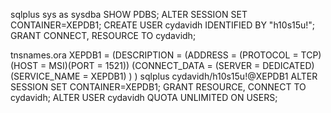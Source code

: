 sqlplus sys as sysdba
SHOW PDBS;
ALTER SESSION SET CONTAINER=XEPDB1;
CREATE USER cydavidh IDENTIFIED BY "h10s15u!";
GRANT CONNECT, RESOURCE TO cydavidh;

tnsnames.ora
XEPDB1 =
  (DESCRIPTION =
    (ADDRESS = (PROTOCOL = TCP)(HOST = MSI)(PORT = 1521))
    (CONNECT_DATA =
      (SERVER = DEDICATED)
      (SERVICE_NAME = XEPDB1)
    )
  )
sqlplus cydavidh/h10s15u!@XEPDB1
ALTER SESSION SET CONTAINER=XEPDB1;
GRANT RESOURCE, CONNECT TO cydavidh;
ALTER USER cydavidh QUOTA UNLIMITED ON USERS;